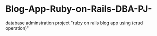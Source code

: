 # Blog-App-Ruby-on-Rails-DBA-PJ-
database adminstration project "ruby on rails blog app using (crud operation)"
